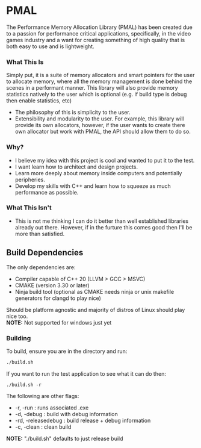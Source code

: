 # PMAL
The Performance Memory Allocation Library (PMAL) has been created due to a passion for performance critical applications, specifically, in the video games industry and a want for creating something of high quality that is both easy to use and is lightweight.

### What This Is
Simply put, it is a suite of memory allocators and smart pointers for the user to allocate memory, where all the memory management is done behind the scenes in a performant manner. This library will also provide memory statistics natively to the user which is optional (e.g. if build type is debug then enable statistics, etc)
- The philosophy of this is simplicity to the user.
- Extensibility and modularity to the user. For example, this library will provide its own allocators, however, if the user wants to create there own allocator but work with PMAL, the API should allow them to do so.

### Why?
- I believe my idea with this project is cool and wanted to put it to the test.
- I want learn how to architect and design projects.
- Learn more deeply about memory inside computers and potentially peripheries.
- Develop my skills with C++ and learn how to squeeze as much performance as possible.

### What This Isn't
- This is not me thinking I can do it better than well established libraries already out there. However, if in the furture this comes good then I'll be more than satisfied.

## Build Dependencies
The only dependencies are:
- Compiler capable of C++ 20 (LLVM > GCC > MSVC)
- CMAKE (version 3.30 or later)
- Ninja build tool (optional as CMAKE needs ninja or unix makefile generators for clangd to play nice)

Should be platform agnostic and majority of distros of Linux should play nice too.  
**NOTE:** Not supported for windows just yet

### Building
To build, ensure you are in the directory and run:

```sh
./build.sh
```
If you want to run the test application to see what it can do then:
```
./build.sh -r
```
The following are other flags:
- -r, -run : runs associated .exe
- -d, -debug : build with debug information
- -rd, -releasedebug : build release + debug information
- -c, -clean : clean build

**NOTE:** "./build.sh" defaults to just release build
